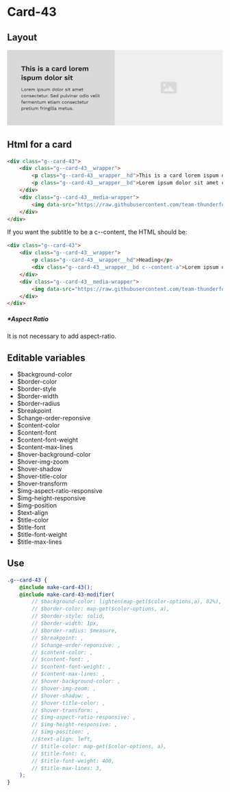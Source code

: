 # Card-43

## Layout

![alt text][card-43]

[card-43]: /src/img/global-components/card/card-43.jpg

## Html for a card

```html
<div class="g--card-43">
    <div class="g--card-43__wrapper">
        <p class="g--card-43__wrapper__hd">This is a card lorem ispum dolor sit</p>
        <p class="g--card-43__wrapper__bd">Lorem ipsum dolor sit amet consectetur. Vulputate facilisi ultrices pellentesque elit vel sit eu nascetur vitae.</p>
    </div>
    <div class="g--card-43__media-wrapper">
        <img data-src="https://raw.githubusercontent.com/team-thunderfoot/ui/main/src/img/global-components/bg-placeholder.jpg" src="/src/img/global-components/placeholder.jpg" alt="alt text" class="g--card-43__media-wrapper__media g--lazy-01" />
    </div>
</div>
```

If you want the subtitle to be a c--content, the HTML should be:

```html
<div class="g--card-43">
    <div class="g--card-43__wrapper">
        <p class="g--card-43__wrapper__hd">Heading</p>
        <div class="g--card-43__wrapper__bd c--content-a">Lorem ipsum dolor sit amet consectetur. Vulputate facilisi ultrices pellentesque elit vel sit eu nascetur vitae.</div>
    </div>
    <div class="g--card-43__media-wrapper">
        <img data-src="https://raw.githubusercontent.com/team-thunderfoot/ui/main/src/img/global-components/bg-placeholder.jpg" src="/src/img/global-components/placeholder.jpg" alt="alt text" class="g--card-43__media-wrapper__media g--lazy-01" />
    </div>
</div>
```

##### \*Aspect Ratio

It is not necessary to add aspect-ratio.

## Editable variables

- $background-color
- $border-color
- $border-style
- $border-width
- $border-radius
- $breakpoint
- $change-order-reponsive
- $content-color
- $content-font
- $content-font-weight
- $content-max-lines
- $hover-background-color
- $hover-img-zoom
- $hover-shadow
- $hover-title-color
- $hover-transform
- $img-aspect-ratio-responsive
- $img-height-responsive
- $img-position
- $text-align
- $title-color
- $title-font
- $title-font-weight
- $title-max-lines

## Use

```scss
.g--card-43 {
    @include make-card-43();
    @include make-card-43-modifier(
        // $background-color: lighten(map-get($color-options,a), 82%),
        // $border-color: map-get($color-options, a),
        // $border-style: solid,
        // $border-width: 1px,
        // $border-radius: $measure,
        // $breakpoint: ,
        // $change-order-reponsive: ,
        // $content-color: ,
        // $content-font: ,
        // $content-font-weight: ,
        // $content-max-lines: ,
        // $hover-background-color: ,
        // $hover-img-zoom: ,
        // $hover-shadow: ,
        // $hover-title-color: ,
        // $hover-transform: ,
        // $img-aspect-ratio-responsive: ,
        // $img-height-responsive: ,
        // $img-position: ,
        //$text-align: left,
        // $title-color: map-get($color-options, a),
        // $title-font: c,
        // $title-font-weight: 400,
        // $title-max-lines: 3,
    );
}
```
